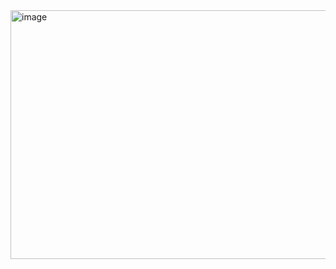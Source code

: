  <img width="764" height="398" alt="image" src="https://github.com/user-attachments/assets/24753137-e2fe-4fed-b874-5c6067207c00" />
